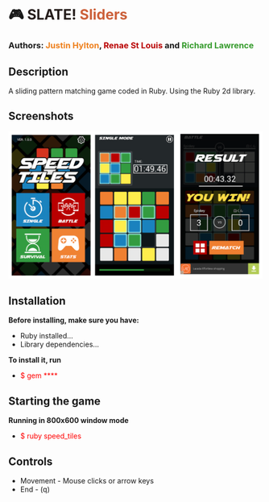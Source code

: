 <style>#game-title1{color:#261E1C;}</style>
<style>#game-title2{color:#CC613B;}</style>
<style>#author-title1{color:#EE811E;}</style>
<style>#author-title2{color:#B90000;}</style>
<style>#author-title3{color:#359B2C;}</style>
<style>.code-commands{color:red;}</style>
<style>#center-div{display: block; margin-left: auto; margin-right: auto;}</style>

# :video_game: <span id="game-title1">SLATE!</span> <span id="game-title2">Sliders</span>

### Authors: <span id="author-title1">Justin Hylton</span>, <span id="author-title2">Renae St Louis</span> and <span id="author-title3">Richard Lawrence</span>

## Description
A sliding pattern matching game coded in Ruby.  Using the Ruby 2d library.

## Screenshots

<div id="center-div">

![](images/screenshot.png)

</div>

## Installation

**Before installing, make sure you have:**

* Ruby installed...
* Library dependencies...

**To install it, run**

* <span class="code-commands">$ gem ****</span>

## Starting the game

**Running in 800x600 window mode**

* <span class="code-commands">$ ruby speed_tiles</span>

## Controls

* Movement - Mouse clicks or arrow keys
* End - (q)